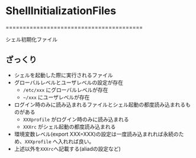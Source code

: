 # ShellInitializationFiles

========================================

シェル初期化ファイル

## ざっくり

- シェルを起動した際に実行されるファイル
- グローバルレベルとユーザレベルの設定が存在
  - `/etc/xxx` にグローバルレベルが存在
  - `~/xxx` にユーザレベルが存在
- ログイン時のみに読み込まれるファイルとシェル起動の都度読み込まれるものがある
  - `XXXprofile` がログイン時のみに読み込まれる
  - `XXXrc` がシェル起動の都度読み込まれる
- 環境変数レベル(export XXX=XXX)の設定は一度読み込まれれば永続のため、`XXXprofile` へ入れれば良い。
- 上述以外を`XXXrc`へ記載する(aliadの設定など)
